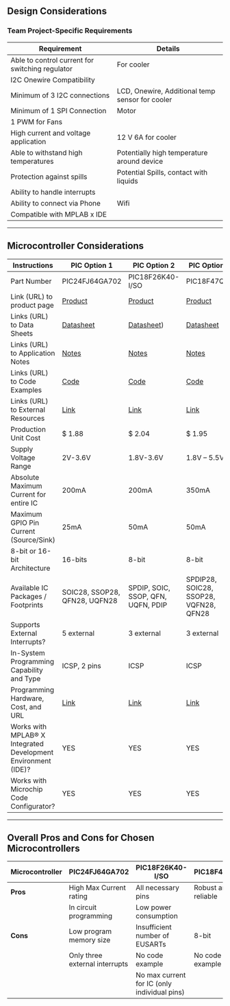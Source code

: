 
## Design Considerations

### Team Project-Specific Requirements
| Requirement                                     | Details                                                                 |
|-------------------------------------------------|-------------------------------------------------------------------------|
| Able to control current for switching regulator | For cooler                                                              |
| I2C Onewire Compatibility                       |                                                                         |
| Minimum of 3 I2C connections                    | LCD, Onewire, Additional temp sensor for cooler                        |
| Minimum of 1 SPI Connection                     | Motor                                                                   |
| 1 PWM for Fans                                  |                                                                         |
| High current and voltage application           | 12 V 6A for cooler                                                      |
| Able to withstand high temperatures            | Potentially high temperature around device                             |
| Protection against spills                      | Potential Spills, contact with liquids                                  |
| Ability to handle interrupts                   |                                                                         |
| Ability to connect via Phone                   | Wifi                                                                    |
| Compatible with MPLAB x IDE                    |                                                                         |

---

## Microcontroller Considerations

| Instructions                                     | PIC Option 1                  | PIC Option 2                  | PIC Option 3                  |
|--------------------------------------------------|-------------------------------|-------------------------------|-------------------------------|
| Part Number                                      | PIC24FJ64GA702               | PIC18F26K40-I/SO            | PIC18F47Q10                  |
| Link (URL) to product page                       | [Product](https://www.microchip.com/en-us/product/PIC24FJ64GA702)               | [Product](https://www.digikey.com/en/products/detail/microchip-technology/PIC18F26K40-I%2FMV/6208255?utm_adgroup=Battery%20Products&utm_source=google&utm_medium=cpc&utm_campaign=Dynamic%20Search_EN_Product&utm_term=&utm_content=Battery%20Products)  | [Product](https://www.google.com/url?q=https://www.microchip.com/en-us/product/PIC18F47Q10&sa=D&source=docs&ust=1708823414483230&usg=AOvVaw1r-fcljHHEobvwuxAafbKU)               |
| Links (URL) to Data Sheets                       | [Datasheet](https://ww1.microchip.com/downloads/aemDocuments/documents/MCU16/ProductDocuments/DataSheets/PIC24FJ256GA705-Family-Data-Sheet-DS30010118E.pdf)             | [Datasheet](https://ww1.microchip.com/downloads/en/DeviceDoc/PIC18LF26-45-46K40-Data-Sheet-DS40001816F.pdf))             | [Datasheet](https://ww1.microchip.com/downloads/aemDocuments/documents/MCU08/ProductDocuments/DataSheets/PIC18F27-47Q10-Data-Sheet-40002043E.pdf)             |
| Links (URL) to Application Notes                  | [Notes](https://www.microchip.com/en-us/product/PIC24FJ64GA702)                 | [Notes](https://www.microchip.com/en-us/product/PIC18F26K40#sampling-options)                 | [Notes](https://www.microchip.com/en-us/product/PIC18F47Q10)                 |
| Links (URL) to Code Examples                     | [Code](https://www.microchip.com/en-us/product/PIC24FJ64GA702#document-table)                  | [Code](Link)                  | [Code](Link)                  |
| Links (URL) to External Resources                | [Link](https://ww1.microchip.com/downloads/aemDocuments/documents/OTH/ProductDocuments/UserGuides/release_notes_pic24_dspic_pic32mm_v1_105.pdf)                  | [Link](Link)                  | [Link](Link)                  |
| Production Unit Cost                             | $ 1.88                        | $ 2.04                        | $ 1.95                        |
| Supply Voltage Range                             | 2V-3.6V                       | 1.8V-3.6V                     | 1.8V – 5.5V                   |
| Absolute Maximum Current for entire IC           | 200mA                         | 200mA                         | 350mA                         |
| Maximum GPIO Pin Current (Source/Sink)           | 25mA                          | 50mA                          | 50mA                          |
| 8-bit or 16-bit Architecture                     | 16-bits                       | 8-bit                         | 8-bit                         |
| Available IC Packages / Footprints               | SOIC28, SSOP28, QFN28, UQFN28 | SPDIP, SOIC, SSOP, QFN, UQFN, PDIP | SPDIP28, SOIC28, SSOP28, VQFN28, QFN28 |
| Supports External Interrupts?                   | 5 external                    | 3 external                    | 3 external                    |
| In-System Programming Capability and Type       | ICSP, 2 pins                  | ICSP                          | ICSP                          |
| Programming Hardware, Cost, and URL             | [Link](Link)                  | [Link](Link)                  | [Link](Link)                  |
| Works with MPLAB® X Integrated Development Environment (IDE)? | YES                   | YES                           | YES                           |
| Works with Microchip Code Configurator?         | YES                           | YES                           | YES                           |

---

## Overall Pros and Cons for Chosen Microcontrollers

| Microcontroller         | PIC24FJ64GA702              | PIC18F26K40-I/SO            | PIC18F47Q10                  |
|-------------------------|-----------------------------|-----------------------------|------------------------------|
| **Pros**                | High Max Current rating     | All necessary pins          | Robust and reliable         |
|                         | In circuit programming      | Low power consumption       |                              |
| **Cons**                | Low program memory size     | Insufficient number of EUSARTs | 8-bit                      |
|                         | Only three external interrupts | No code example          | No code example              |
|                         |                    | No max current for IC (only individual pins) |                           |
